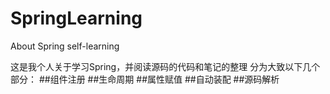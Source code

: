 # SpringLearning
About Spring self-learning

这是我个人关于学习Spring，并阅读源码的代码和笔记的整理
分为大致以下几个部分：
##组件注册
##生命周期
##属性赋值
##自动装配
##源码解析

